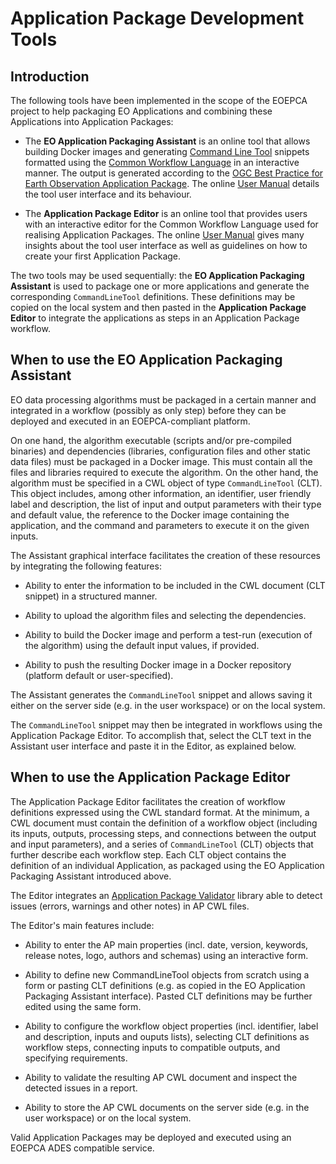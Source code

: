 # Application Package Development Tools

## Introduction

The following tools have been implemented in the scope of the EOEPCA project to help packaging EO Applications and combining these Applications into Application Packages:

- The **EO Application Packaging Assistant** is an online tool that allows building Docker images and generating [Command Line Tool](https://www.commonwl.org/v1.0/CommandLineTool.html) snippets formatted using the [Common Workflow Language](https://www.commonwl.org/) in an interactive manner. The output is generated according to the [OGC Best Practice for Earth Observation Application Package](https://docs.ogc.org/bp/20-089r1.html). The online [User Manual](https://eoepca.readthedocs.io/projects/eo-app-packaging-assistant/en/latest/user-manual/) details the tool user interface and its behaviour.

- The **Application Package Editor** is an online tool that provides users with an interactive editor for the Common Workflow Language used for realising Application Packages. The online [User Manual](https://eoepca.github.io/eoepca-ap-editor/current/user-manual) gives many insights about the tool user interface as well as guidelines on how to create your first Application Package.

The two tools may be used sequentially: the **EO Application Packaging Assistant** is used to package one or more applications and generate the corresponding `CommandLineTool` definitions. These definitions may be copied on the local system and then pasted in the **Application Package Editor** to integrate the applications as steps in an Application Package workflow.

## When to use the EO Application Packaging Assistant

EO data processing algorithms must be packaged in a certain manner and integrated in a workflow (possibly as only step) before they can be deployed and executed in an EOEPCA-compliant platform.

On one hand, the algorithm executable (scripts and/or pre-compiled binaries) and dependencies (libraries, configuration files and other static data files) must be packaged in a Docker image. This must contain all the files and libraries required to execute the algorithm.
On the other hand, the algorithm must be specified in a CWL object of type `CommandLineTool` (CLT). This object includes, among other information, an identifier, user friendly label and description, the list of input and output parameters with their type and default value, the reference to the Docker image containing the application, and the command and parameters to execute it on the given inputs.

The Assistant graphical interface facilitates the creation of these resources by integrating the following features:

- Ability to enter the information to be included in the CWL document (CLT snippet) in a structured manner.

- Ability to upload the algorithm files and selecting the dependencies.

- Ability to build the Docker image and perform a test-run (execution of the algorithm) using the default input values, if provided.

- Ability to push the resulting Docker image in a Docker repository (platform default or user-specified).

The Assistant generates the `CommandLineTool` snippet and allows saving it either on the server side (e.g. in the user workspace) or on the local system.

The `CommandLineTool` snippet may then be integrated in workflows using the Application Package Editor. To accomplish that, select the CLT text in the Assistant user interface and paste it in the Editor, as explained below.


## When to use the Application Package Editor

The Application Package Editor facilitates the creation of workflow definitions expressed using the CWL standard format. At the minimum, a CWL document must contain the definition of a workflow object (including its inputs, outputs, processing steps, and connections between the output and input parameters), and a series of `CommandLineTool` (CLT) objects that further describe each workflow step. Each CLT object contains the definition of an individual Application, as packaged using the EO Application Packaging Assistant introduced above.

The Editor integrates an [Application Package Validator](https://github.com/EOEPCA/app-package-validation) library able to detect issues (errors, warnings and other notes) in AP CWL files.

The Editor's main features include:

- Ability to enter the AP main properties (incl. date, version, keywords, release notes, logo, authors and schemas) using an interactive form.

- Ability to define new CommandLineTool objects from scratch using a form or pasting CLT definitions (e.g. as copied in the EO Application Packaging Assistant interface). Pasted CLT definitions may be further edited using the same form.

- Ability to configure the workflow object properties (incl. identifier, label and description, inputs and ouputs lists), selecting CLT definitions as workflow steps, connecting inputs to compatible outputs, and specifying requirements.

- Ability to validate the resulting AP CWL document and inspect the detected issues in a report.

- Ability to store the AP CWL documents on the server side (e.g. in the user workspace) or on the local system.

Valid Application Packages may be deployed and executed using an EOEPCA ADES compatible service.
